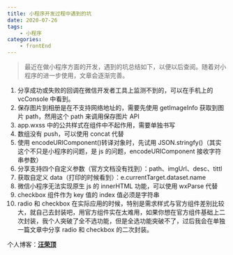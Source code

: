 ```yaml
---
title: 小程序开发过程中遇到的坑
date: 2020-07-26
tags:
    - 小程序
categories:
    - frontEnd
---
```


> 最近在做小程序方面的开发，遇到的坑总结如下，以便以后查阅。随着对小程序的进一步使用，文章会逐渐完善。

<!-- more -->

1. 分享成功或失败的回调在微信开发者工具上监测不到的，可以在手机上的 vcConsole 中看到。
2. 保存图片到相册是在不支持网络地址的，需要先使用 getImageInfo 获取到图片 path，然用这个 path 来调用保存图片 API
3. app.wxss 中的公共样式在组件中不起作用，需要单独书写
4. 数组没有 push，可以使用 concat 代替
5. 使用 encodeURIComponent()转译对象时，先试用 JSON.stringfy()（其实这个不只是小程序的问题，是 js 的问题，encodeURIComponent 接收字符串参数）
6. 分享支持四个自定义参数（官方文档没有找到）：path、imgUrl、desc、tittl
7. 获取自定义 data（打印的时候看到）：e.currentTarget.dataset.name
8. 微信小程序无法实现原生 js 的 innerHTML 功能，可以使用 wxParse 代替
9. checkbox 组件作为 key 值的 index 值必须是字符串
10. radio 和 checkbox 在实际应用的时候，特别是需求样式与官方组件差别比较大，就自己去封装吧，用官方组件实在太难用，如果你想在官方组件基础上二次封装，我个人突破了全不选功能，但是全选功能突破不了，过后我会在单独一篇文章中分享 radio 和 checkbox 的二次封装。

个人博客：[**汪荣顶**](www.fedtop.com)
